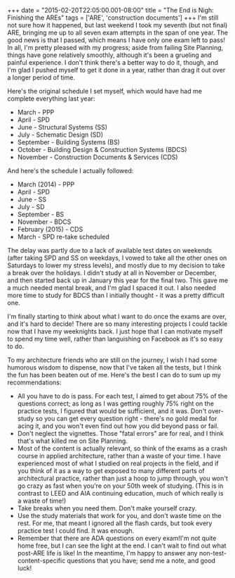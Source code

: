 +++
date = "2015-02-20T22:05:00.001-08:00"
title = "The End is Nigh: Finishing the AREs"
tags = ['ARE', 'construction documents']
+++
I'm still not sure how it happened, but last weekend I took my seventh (but not final) ARE, bringing me up to all seven exam attempts in the span of one year.  The good news is that I passed, which means I have only one exam left to pass!  In all, I'm pretty pleased with my progress; aside from failing Site Planning, things have gone relatively smoothly, although it's been a grueling and painful experience.  I don't think there's a better way to do it, though, and I'm glad I pushed myself to get it done in a year, rather than drag it out over a longer period of time.

Here's the original schedule I set myself, which would have had me complete everything last year:

 * March - PPP
 * April - SPD
 * June - Structural Systems (SS)
 * July - Schematic Design (SD)
 * September - Building Systems (BS)
 * October - Building Design & Construction Systems (BDCS)
 * November - Construction Documents & Services (CDS)

And here's the schedule I actually followed:

 * March (2014) - PPP
 * April - SPD
 * June - SS
 * July - SD
 * September - BS
 * November - BDCS
 * February (2015) - CDS
 * March - SPD re-take scheduled

The delay was partly due to a lack of available test dates on weekends (after taking SPD and SS on weekdays, I vowed to take all the other ones on Saturdays to lower my stress levels), and mostly due to my decision to take a break over the holidays.  I didn't study at all in November or December, and then started back up in January this year for the final two.  This gave me a much needed mental break, and I'm glad I spaced it out.  I also needed more time to study for BDCS than I initially thought - it was a pretty difficult one.

I'm finally starting to think about what I want to do once the exams are over, and it's hard to decide!  There are so many interesting projects I could tackle now that I have my weeknights back.  I just hope that I can motivate myself to spend my time well, rather than languishing on Facebook as it's so easy to do.  

To my architecture friends who are still on the journey, I wish I had some humorous wisdom to dispense, now that I've taken all the tests, but I think the fun has been beaten out of me.  Here's the best I can do to sum up my recommendations:

  *  All you have to do is pass.  For each test, I aimed to get about 75% of the questions correct; as long as I was getting roughly 75% right on the practice tests, I figured that would be sufficient, and it was.  Don't over-study so you can get every question right - there's no gold medal for acing it, and you won't even find out how you did beyond pass or fail.
  *  Don't neglect the vignettes.  Those "fatal errors" are for real, and I think that's what killed me on Site Planning.
  *  Most of the content is actually relevant, so think of the exams as a crash course in applied architecture, rather than a waste of your time.  I have experienced most of what I studied on real projects in the field, and if you think of it as a way to get exposed to many different parts of architectural practice, rather than just a hoop to jump through, you won't go crazy as fast when you're on your 50th week of studying.  (This is in contrast to LEED and AIA continuing education, much of which really is a waste of time!)
  *  Take breaks when you need them.  Don't make yourself crazy.
  *  Use the study materials that work for you, and don't waste time on the rest.  For me, that meant I ignored all the flash cards, but took every practice test I could find.  It was enough.
  *  Remember that there are ADA questions on every exam!I'm not quite home free, but I can see the light at the end.  I can't wait to find out what post-ARE life is like!  In the meantime, I'm happy to answer any non-test-content-specific questions that you have; send me a note, and good luck!
